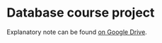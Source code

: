 # Database course project

Explanatory note can be found [on Google Drive](https://drive.google.com/drive/folders/1itHkdra_jzUbrpq_2j6VzPWKNdjl1lzi?usp=sharing).
